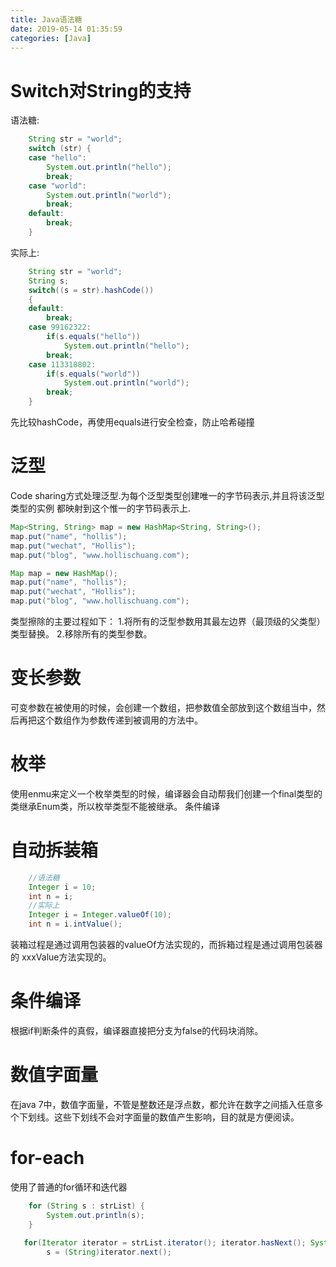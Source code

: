 ```yaml
---
title: Java语法糖
date: 2019-05-14 01:35:59
categories: [Java]
---
```

# Switch对String的支持
语法糖:
```java
    String str = "world";
    switch (str) {
    case "hello":
        System.out.println("hello");
        break;
    case "world":
        System.out.println("world");
        break;
    default:
        break;
    }

```
实际上:
```java
    String str = "world";
    String s;
    switch((s = str).hashCode())
    {
    default:
        break;
    case 99162322:
        if(s.equals("hello"))
            System.out.println("hello");
        break;
    case 113318802:
        if(s.equals("world"))
            System.out.println("world");
        break;
    }
```
先比较hashCode，再使用equals进行安全检查，防止哈希碰撞

# 泛型
Code sharing方式处理泛型.为每个泛型类型创建唯一的字节码表示,并且将该泛型类型的实例
都映射到这个惟一的字节码表示上.
```java
Map<String, String> map = new HashMap<String, String>();  
map.put("name", "hollis");  
map.put("wechat", "Hollis");  
map.put("blog", "www.hollischuang.com");  
```

```java
Map map = new HashMap();  
map.put("name", "hollis");  
map.put("wechat", "Hollis");  
map.put("blog", "www.hollischuang.com");  
```
类型擦除的主要过程如下： 
1.将所有的泛型参数用其最左边界（最顶级的父类型）类型替换。 
2.移除所有的类型参数。

# 变长参数
可变参数在被使用的时候，会创建一个数组，把参数值全部放到这个数组当中，然后再把这个数组作为参数传递到被调用的方法中。

# 枚举
使用enmu来定义一个枚举类型的时候，编译器会自动帮我们创建一个final类型的类继承Enum类，所以枚举类型不能被继承。
条件编译
# 自动拆装箱
```java
    //语法糖
    Integer i = 10;
    int n = i;
    //实际上
    Integer i = Integer.valueOf(10);
    int n = i.intValue();
```
装箱过程是通过调用包装器的valueOf方法实现的，而拆箱过程是通过调用包装器的 xxxValue方法实现的。

# 条件编译
根据if判断条件的真假，编译器直接把分支为false的代码块消除。

# 数值字面量
在java 7中，数值字面量，不管是整数还是浮点数，都允许在数字之间插入任意多个下划线。这些下划线不会对字面量的数值产生影响，目的就是方便阅读。

# for-each
使用了普通的for循环和迭代器
```java
    for (String s : strList) {
        System.out.println(s);
    }
    
   for(Iterator iterator = strList.iterator(); iterator.hasNext(); System.out.println(s))
        s = (String)iterator.next();
```